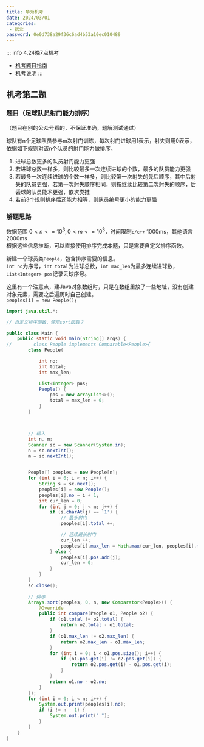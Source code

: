 ```yaml
---
title: 华为机考
date: 2024/03/01
categories:
 - 就业
password: 0e0d738a29f36c6ad4b53a10ec010489
---
```

::: info
4.24晚7点机考

- [机考题目指南](https://www.nowcoder.com/discuss/445247001081516032)
- [机考说明](https://www.nowcoder.com/discuss/526335057670262784)
:::

## 机考第二题
### 题目（足球队员射门能力排序）
（题目在别的公众号看的，不保证准确，题解测试通过）

球队有n个足球队员参与m次射门训练，每次射门进球用1表示，射失则用0表示，依据如下规则对该n个队员的射门能力做排序。
1. 进球总数更多的队员射门能力更强
2. 若进球总数一样多，则比较最多一次连续进球的个数，最多的队员能力更强
3. 若最多一次连续进球的个数一样多，则比较第一次射失的先后顺序，其中后射失的队员更强，若第一次射失顺序相同，则按继续比较第二次射失的顺序，后丢球的队员能术更强，依次类推
4. 若前3个规则排序后还能力相等，则队员编号更小的能力更强


### 解题思路
数据范围 $0<n<=10^3, 0<m<=10^3$，时间限制`c/c++` 1000ms，其他语言2000ms<br/>
根据这些信息推断，可以直接使用排序完成本题，只是需要自定义排序函数。

新建一个球员类`People`，包含排序需要的信息。<br/>
`int no`为序号，`int total`为进球总数，`int max_len`为最多连续进球数，`List<Integer> pos`记录丢球序号。

这里有一个注意点，建Java对象数组时，只是在数组里放了一些地址，没有创建对象元素，需要之后遍历时自己创建。<br/>
`peoples[i] = new People();`

```java
import java.util.*;

// 自定义排序函数，使用sort函数？

public class Main {
    public static void main(String[] args) {
//        class People implements Comparable<People>{
        class People{

            int no;
            int total;
            int max_len;

            List<Integer> pos;
            People() {
                pos = new ArrayList<>();
                total = max_len = 0;
            }
        }



        // 输入
        int n, m;
        Scanner sc = new Scanner(System.in);
        n = sc.nextInt();
        m = sc.nextInt();


        People[] peoples = new People[n];
        for (int i = 0; i < n; i++) {
            String s = sc.next();
            peoples[i] = new People();
            peoples[i].no = i + 1;
            int cur_len = 0;
            for (int j = 0; j < m; j++) {
                if (s.charAt(j) == '1') {
                    // 最多射门
                    peoples[i].total ++;

                    // 连续最长射门
                    cur_len ++;
                    peoples[i].max_len = Math.max(cur_len, peoples[i].max_len);
                } else {
                    peoples[i].pos.add(j);
                    cur_len = 0;
                }
            }
        }
        sc.close();

        // 排序
        Arrays.sort(peoples, 0, n, new Comparator<People>() {
            @Override
            public int compare(People o1, People o2) {
                if (o1.total != o2.total) {
                    return o2.total - o1.total;
                }
                if (o1.max_len != o2.max_len) {
                    return o2.max_len - o1.max_len;
                }
                for (int i = 0; i < o1.pos.size(); i++) {
                    if (o1.pos.get(i) != o2.pos.get(i)) {
                        return o2.pos.get(i) - o1.pos.get(i);
                    }
                }
                return o1.no - o2.no;
            }
        });
        for (int i = 0; i < n; i++) {
            System.out.print(peoples[i].no);
            if (i != n - 1) {
                System.out.print(" ");
            }
        }
    }
}
```
